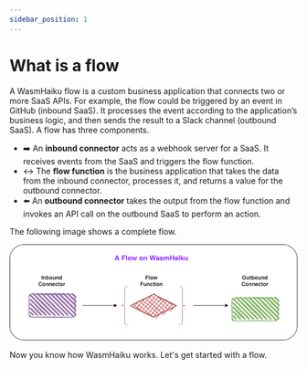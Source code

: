 ```yaml
---
sidebar_position: 1
---
```


# What is a flow

A WasmHaiku flow is a custom business application that connects two or more SaaS APIs. For example, the flow could be triggered by an event in GitHub (inbound SaaS). It processes the event according to the application’s business logic, and then sends the result to a Slack channel (outbound SaaS). A flow has three components. 

* ➡️ An **inbound connector** acts as a webhook server for a SaaS. It receives events from the SaaS and triggers the flow function.
* ↔️ The **flow function** is the business application that takes the data from the inbound connector, processes it, and returns a value for the outbound connector.
* ⬅️ An **outbound connector** takes the output from the flow function and invokes an API call on the outbound SaaS to perform an action.

The following image shows a complete flow.

![](what-is-a-flow.png)

Now you know how WasmHaiku works. Let's get started with a flow.

